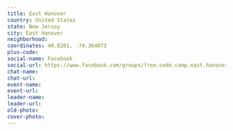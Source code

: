 ```yaml
---
title: East Hanover
country: United States
state: New Jersey
city: East Hanover
neighborhood: 
coordinates: 40.8201, -74.364873
plus-code:
social-name: Facebook
social-url: https://www.facebook.com/groups/free.code.camp.east.hanover
chat-name:
chat-url:
event-name:
event-url:
leader-name:
leader-url:
old-photo: 
cover-photo:
---
```

